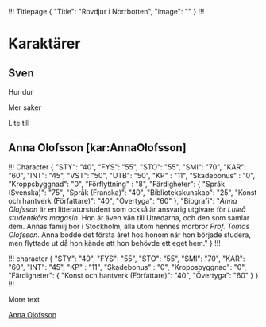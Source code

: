 !!! Titlepage
{
    "Title": "Rovdjur i Norrbotten",
    "image": ""
}
!!!

# Karaktärer
## Sven

Hur dur

Mer saker

Lite till

## Anna Olofsson [kar:AnnaOlofsson]

!!! Character
{
    "STY": "40",
    "FYS": "55",
    "STO": "55",
    "SMI": "70",
    "KAR": "60",
    "INT": "45",
    "VST": "50",
    "UTB": "50",
    "KP" : "11",
    "Skadebonus"   : "0",
    "Kroppsbyggnad": "0",
    "Förflyttning" : "8",
    "Färdigheter": {
        "Språk (Svenska)": "75",
        "Språk (Franska)": "40",
        "Bibliotekskunskap": "25",
        "Konst och hantverk (Författare)": "40",
        "Övertyga": "60"
    },
    "Biografi": "_Anna Olofsson_ är en litteraturstudent som också är ansvarig utgivare för _Luleå studentkårs magasin_. Hon är även vän till Utredarna, och den som samlar dem. Annas familj bor i Stockholm, alla utom hennes morbror _Prof. Tomas Olofsson_. Anna bodde det första året hos honom när hon började studera, men flyttade ut då hon kände att hon behövde ett eget hem."
}
!!!

!!! character
{
    "STY": "40",
    "FYS": "55",
    "STO": "55",
    "SMI": "70",
    "KAR": "60",
    "INT": "45",
    "KP" : "11",
    "Skadebonus"   : "0",
    "Kroppsbyggnad": "0",
    "Färdigheter": {
        "Konst och hantverk (Författare)": "40",
        "Övertyga": "60"
    }
}
!!!

More text

[Anna Olofsson](#kar:AnnaOlofsson)